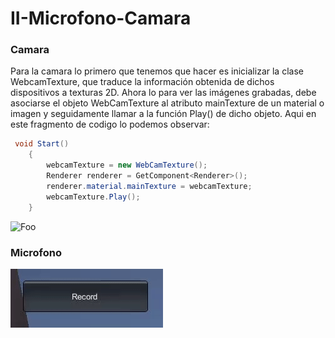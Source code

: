# II-Microfono-Camara


### Camara

Para la camara lo primero que tenemos que hacer es inicializar la clase WebcamTexture, que traduce la información obtenida de dichos dispositivos a texturas 2D. Ahora lo para ver las imágenes grabadas, debe asociarse el objeto WebCamTexture al atributo mainTexture de un material o imagen y seguidamente llamar a la función Play() de dicho objeto.
Aqui en este fragmento de codigo lo podemos observar:

```C#
 void Start()
    {
        webcamTexture = new WebCamTexture();
        Renderer renderer = GetComponent<Renderer>();
        renderer.material.mainTexture = webcamTexture;
        webcamTexture.Play();
    }
```
![Foo](https://github.com/alu0101127163/II-Microfono-Camara/blob/main/img/Camara.gif)

### Microfono
![Foo](https://github.com/alu0101127163/II-Microfono-Camara/blob/main/img/Micro.gif)
